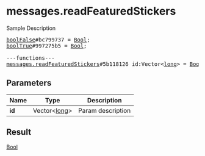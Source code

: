 # messages.readFeaturedStickers

Sample Description

<pre>
<a href="../constructor/boolFalse">boolFalse</a>#bc799737 = <a href="../type/Bool.md">Bool</a>;
<a href="../constructor/boolTrue">boolTrue</a>#997275b5 = <a href="../type/Bool.md">Bool</a>;

---functions---
<a href="../method/messages.readFeaturedStickers.md">messages.readFeaturedStickers</a>#5b118126 id:Vector&lt;<a href="../type/long.md">long</a>&gt; = <a href="../type/Bool.md">Bool</a>;</pre>
## Parameters

| Name | Type | Description |
|------|:----:|-------------|
| **id** | Vector&lt;<a href="../type/long.md">long</a>&gt; | Param description |

## Result

<a href="../type/Bool.md">Bool</a>

